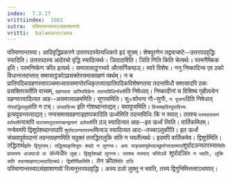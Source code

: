 ```yaml
---
index:  7.3.17
vrittiindex:  1661
sutra:  परिमाणान्तस्याऽसंज्ञाशाणयोः
vritti:  balamanorama 
---
```


परिमाणान्तस्या। आदिवृद्धिप्रकरणे उत्तरपदस्येत्यधिकारे इदं सूत्रम्। शेषपूरणेन तद्व्याचष्टे--उत्तरपदवृद्धिः स्यादिति। उत्तरपदस्य आदेरचो वृद्धि स्यादित्यर्थः। ञिदादाविति। ञिति णिति किति चेत्यर्थः। परमनैष्किक इति। परमनिष्केण क्रीत इत्यर्थः। समासत्वाट्ठगभावे औत्सर्गिकष्ठञ्। स्वरे विशेषः। ननु निष्कादिभ्य एव ठको विधानात्तदन्तात् समासाट्ठकोऽप्रसक्तेरसमासग्रहणं व्यर्थम्। न च प्रातिपदिकग्रहणस्यापञ्चमाध्यायसमाप्तेरधिकृतत्वात्प्रातिपदिकविशेषणतया तदन्तविधौ समासादपि ठकः प्रसक्तिरस्तीति वाच्यम्, `ग्रहणवता प्रातिपदिकेन तदन्तविधिर्नास्ती`ति निषेधात्। निष्कादीनां च विशिष्य गृहीतत्वेन ग्रहणवत्त्वादित्यत आह--असमासग्रहममिति। सुगव्यमिति। सु=शोभना गौः-सुगौः, `न पूजना`दिति निषेधात् `गोरतद्धितलुकी`ति न टच्। `उगवादिभ्यः` इति गोशब्दान्ताद्यत्। यवापूप्यमिति। `विभाषहविरपूपादिभ्यः` इत्यपूपान्तत्वाद्यत्। नन्वसमासग्रहणाड्ज्ञापकादिति ऊर्ध्वमिति तदन्तविधिः किं न स्यात्। ततश्च `परमपारायणं वर्तयती`त्यत्रापि `पारायणतुरायणचान्द्रायणं वर्तयती`ति ठञ् स्यादित्यत आह--इत ऊर्ध्वं त्विति। वार्तिकमिदम्। नन्वेवमपि द्विशूर्पशब्दान्तादपि `शूर्पादञन्यतरस्या`मित्यञ् स्यादित्यत आद--तच्चाऽलुकीति। इत ऊर्ध्वं संख्यापूर्वपदानां तदन्तग्रहणमिति यदुक्तं तत्तद्धितलुकि सति न भवतीत्यर्थः। इदमपि वार्तिकमेव। द्विशूर्पमिति। तद्धितार्थ` इति द्विगुरयम्। तद्धितप्रकृतिभूतः शब्दो न लुगन्तः। अतः सङ्ख्यापूर्वपदाच्छूर्पान्तादस्मात् `शूर्पादञन्यतरस्या`मिति प्राप्तस्य अञष्ठञो वा `अध्यर्धे`ति लुक्। द्विशूर्पशब्दो लुगन्तः। ततश्च तस्मात् क्रीतेऽर्थे `शूर्पादञि`ति न भवति, लुकि सति तदन्तग्रहणाऽभावादित्यर्थः। द्विशौर्पिकमिति। `तेन क्रीत`मिति ठञि `परिमाणान्तस्याऽसंज्ञाशाणयो`रित्यनुत्तरपदवृद्धिः। अस्य ठञो लुक्तु न भवति, तस्य द्विगुनिमित्तत्वाऽभावात्। 

